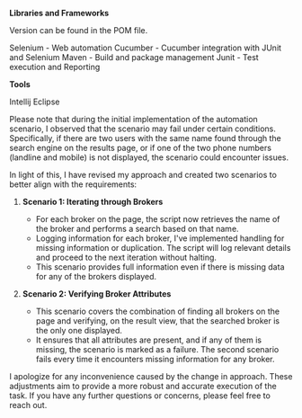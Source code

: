 

**Libraries and Frameworks**

Version can be found in the POM file.

Selenium - Web automation
Cucumber - Cucumber integration with JUnit and Selenium
Maven - Build and package management
Junit - Test execution and Reporting

**Tools**

Intellij
Eclipse

Please note that during the initial implementation of the automation scenario, I observed that the scenario may fail under certain conditions. Specifically, if there are two users with the same name found through the search engine on the results page, or if one of the two phone numbers (landline and mobile) is not displayed, the scenario could encounter issues.

In light of this, I have revised my approach and created two scenarios to better align with the requirements:

1. **Scenario 1: Iterating through Brokers**
   - For each broker on the page, the script now retrieves the name of the broker and performs a search based on that name.
   - Logging information for each broker, I've implemented handling for missing information or duplication. The script will log relevant details and proceed to the next iteration without halting.
   - This scenario provides full information even if there is missing data for any of the brokers displayed.

2. **Scenario 2: Verifying Broker Attributes**
   - This scenario covers the combination of finding all brokers on the page and verifying, on the result view, that the searched broker is the only one displayed.
   - It ensures that all attributes are present, and if any of them is missing, the scenario is marked as a failure. The second scenario fails every time it encounters missing information for any broker.

I apologize for any inconvenience caused by the change in approach. These adjustments aim to provide a more robust and accurate execution of the task. If you have any further questions or concerns, please feel free to reach out.




